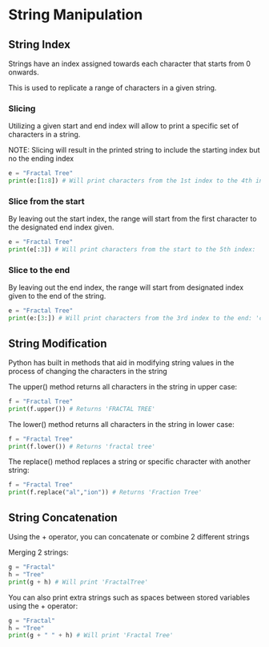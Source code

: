 # String Manipulation

## String Index
Strings have an index assigned towards each character that starts from 0 onwards. 

This is used to replicate a range of characters in a given string.

### Slicing
Utilizing a given start and end index will allow to print a specific set of characters in a string.

NOTE: Slicing will result in the printed string to include the starting index but no the ending index

```python
e = "Fractal Tree"
print(e:[1:8]) # Will print characters from the 1st index to the 4th index: 'ractal '
```

### Slice from the start 
By leaving out the start index, the range will start from the first character to the designated end index given.

```python
e = "Fractal Tree"
print(e[:3]) # Will print characters from the start to the 5th index: 'Fra'
```

### Slice to the end
By leaving out the end index, the range will start from designated index given to the end of the string.

```python
e = "Fractal Tree"
print(e:[3:]) # Will print characters from the 3rd index to the end: 'ctal Tree'
```

## String Modification
Python has built in methods that aid in modifying string values in the process of changing the characters in the string

The upper() method returns all characters in the string in upper case:
```python
f = "Fractal Tree"
print(f.upper()) # Returns 'FRACTAL TREE'
```

The lower() method returns all characters in the string in lower case:
```python
f = "Fractal Tree"
print(f.lower()) # Returns 'fractal tree'
```

The replace() method replaces a string or specific character with another string:
```python
f = "Fractal Tree"
print(f.replace("al","ion")) # Returns 'Fraction Tree'
```
## String Concatenation
Using the + operator, you can concatenate or combine 2 different strings

Merging 2 strings:
```python
g = "Fractal"
h = "Tree"
print(g + h) # Will print 'FractalTree'
```

You can also print extra strings such as spaces between stored variables using the + operator:
```python
g = "Fractal"
h = "Tree"
print(g + " " + h) # Will print 'Fractal Tree'
```
